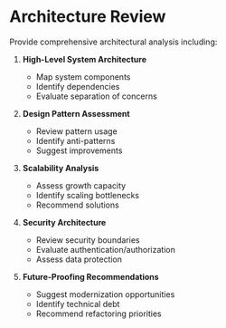 # Architecture Review

Provide comprehensive architectural analysis including:

1. **High-Level System Architecture**
   - Map system components
   - Identify dependencies
   - Evaluate separation of concerns

2. **Design Pattern Assessment**
   - Review pattern usage
   - Identify anti-patterns
   - Suggest improvements

3. **Scalability Analysis**
   - Assess growth capacity
   - Identify scaling bottlenecks
   - Recommend solutions

4. **Security Architecture**
   - Review security boundaries
   - Evaluate authentication/authorization
   - Assess data protection

5. **Future-Proofing Recommendations**
   - Suggest modernization opportunities
   - Identify technical debt
   - Recommend refactoring priorities